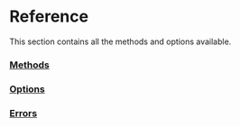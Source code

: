 # Reference

This section contains all the methods and options available.

### [Methods](https://github.com/gojek/clickstream-web/blob/main/docs/reference/methods.md)

### [Options](https://github.com/gojek/clickstream-web/blob/main/docs/reference/options.md)

### [Errors](https://github.com/gojek/clickstream-web/blob/main/docs/reference/errors.md)
